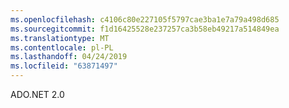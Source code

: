 ```yaml
---
ms.openlocfilehash: c4106c80e227105f5797cae3ba1e7a79a498d685
ms.sourcegitcommit: f1d16425528e237257ca3b58eb49217a514849ea
ms.translationtype: MT
ms.contentlocale: pl-PL
ms.lasthandoff: 04/24/2019
ms.locfileid: "63871497"
---
```

ADO.NET 2.0